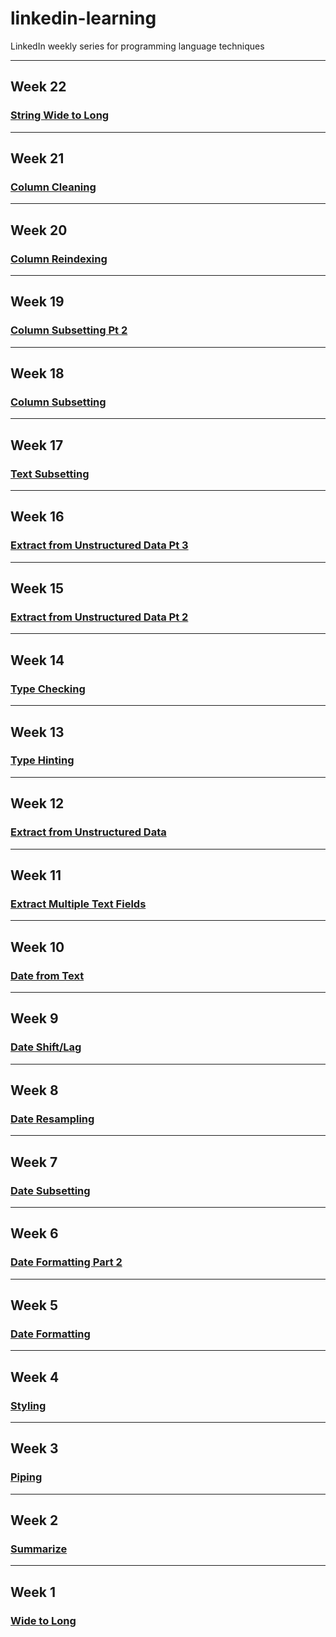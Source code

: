 # linkedin-learning
LinkedIn weekly series for programming language techniques


----------------------------------------------------------------
## Week 22
### [String Wide to Long](https://github.com/Tgordon523/linkedin-learning/tree/main/Week22)

----------------------------------------------------------------
## Week 21
### [Column Cleaning](https://github.com/Tgordon523/linkedin-learning/tree/main/Week21)

----------------------------------------------------------------
## Week 20
### [Column Reindexing](https://github.com/Tgordon523/linkedin-learning/tree/main/Week20)

----------------------------------------------------------------
## Week 19
### [Column Subsetting Pt 2](https://github.com/Tgordon523/linkedin-learning/tree/main/Week19)

----------------------------------------------------------------
## Week 18
### [Column Subsetting](https://github.com/Tgordon523/linkedin-learning/tree/main/Week18)

----------------------------------------------------------------
## Week 17
### [Text Subsetting](https://github.com/Tgordon523/linkedin-learning/tree/main/Week17)

----------------------------------------------------------------
## Week 16
### [Extract from Unstructured Data Pt 3](https://github.com/Tgordon523/linkedin-learning/tree/main/Week16)

----------------------------------------------------------------
## Week 15
### [Extract from Unstructured Data Pt 2](https://github.com/Tgordon523/linkedin-learning/tree/main/Week15)

----------------------------------------------------------------
## Week 14
### [Type Checking](https://github.com/Tgordon523/linkedin-learning/tree/main/Week14)

----------------------------------------------------------------
## Week 13
### [Type Hinting](https://github.com/Tgordon523/linkedin-learning/tree/main/Week13)

----------------------------------------------------------------
## Week 12
### [Extract from Unstructured Data](https://github.com/Tgordon523/linkedin-learning/tree/main/Week12)

----------------------------------------------------------------
## Week 11
### [Extract Multiple Text Fields](https://github.com/Tgordon523/linkedin-learning/tree/main/Week11)

----------------------------------------------------------------

## Week 10
### [Date from Text](https://github.com/Tgordon523/linkedin-learning/tree/main/Week10)

----------------------------------------------------------------

## Week 9
### [Date Shift/Lag](https://github.com/Tgordon523/linkedin-learning/tree/main/Week9)

----------------------------------------------------------------

## Week 8
### [Date Resampling](https://github.com/Tgordon523/linkedin-learning/tree/main/Week8)

----------------------------------------------------------------

## Week 7
### [Date Subsetting](https://github.com/Tgordon523/linkedin-learning/tree/main/Week7)

----------------------------------------------------------------

## Week 6
### [Date Formatting Part 2](https://github.com/Tgordon523/linkedin-learning/tree/main/Week6)

----------------------------------------------------------------

## Week 5
### [Date Formatting](https://github.com/Tgordon523/linkedin-learning/tree/main/Week5)

----------------------------------------------------------------

## Week 4
### [Styling](https://github.com/Tgordon523/linkedin-learning/tree/main/Week4)

----------------------------------------------------------------

## Week 3
### [Piping](https://github.com/Tgordon523/linkedin-learning/tree/main/Week3)

----------------------------------------------------------------

## Week 2
### [Summarize](https://github.com/Tgordon523/linkedin-learning/tree/main/Week2)

----------------------------------------------------------------

## Week 1
### [Wide to Long](https://github.com/Tgordon523/linkedin-learning/tree/main/Week1)
